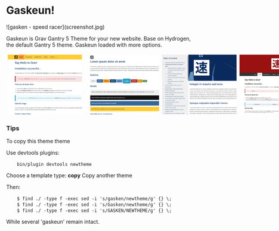 # Gaskeun!

<div class='fit'>
![gasken - speed racer](screenshot.jpg)
</div>

Gaskeun is Grav Gantry 5 Theme for your new website. Base on Hydrogen, the default Gantry 5 theme.
Gaskeun loaded with more options.

<div class='images'>
<img src='admin/images/default.png' height='160'>
<img src='admin/images/preset1.png' height='160'>
<img src='admin/images/preset2.png' height='160'>
<img src='admin/images/preset3.png' height='160'>
</div>

### Tips

To copy this theme theme

Use devtools plugins:

```
	bin/plugin devtools newtheme
```

Choose a template type: **copy** Copy another theme
 
Then:
 
```
	$ find ./ -type f -exec sed -i 's/gasken/newtheme/g' {} \;
	$ find ./ -type f -exec sed -i 's/Gasken/newtheme/g' {} \;
	$ find ./ -type f -exec sed -i 's/GASKEN/NEWTHEME/g' {} \;
```

While several 'gaskeun' remain intact.

<style type="text/css"> 
.fit { width:100% }
.fit a { display:block; }
.fit a image { width:100%; }
.images { display: flex; }
.images > img { padding: .25rem; }
</style>

